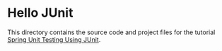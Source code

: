 # Hello JUnit
This directory contains the source code and project files for the tutorial
<a href="http://codesolid.com/spring-unit-testing-using-junit/">Spring Unit Testing Using JUnit</a>.